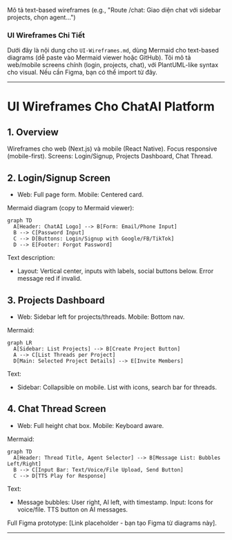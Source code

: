 Mô tả text-based wireframes (e.g., "Route /chat: Giao diện chat với sidebar projects, chọn agent...")

### UI Wireframes Chi Tiết

Dưới đây là nội dung cho `UI-Wireframes.md`, dùng Mermaid cho text-based diagrams (dễ paste vào Mermaid viewer hoặc GitHub). Tôi mô tả web/mobile screens chính (login, projects, chat), với PlantUML-like syntax cho visual. Nếu cần Figma, bạn có thể import từ đây.

---

# UI Wireframes Cho ChatAI Platform

## 1. Overview
Wireframes cho web (Next.js) và mobile (React Native). Focus responsive (mobile-first). Screens: Login/Signup, Projects Dashboard, Chat Thread.

## 2. Login/Signup Screen
- Web: Full page form. Mobile: Centered card.  

Mermaid diagram (copy to Mermaid viewer):  
```mermaid
graph TD
  A[Header: ChatAI Logo] --> B[Form: Email/Phone Input]
  B --> C[Password Input]
  C --> D[Buttons: Login/Signup with Google/FB/TikTok]
  D --> E[Footer: Forgot Password]
```

Text description:  
- Layout: Vertical center, inputs with labels, social buttons below. Error message red if invalid.  

## 3. Projects Dashboard
- Web: Sidebar left for projects/threads. Mobile: Bottom nav.  

Mermaid:  
```mermaid
graph LR
  A[Sidebar: List Projects] --> B[Create Project Button]
  A --> C[List Threads per Project]
  D[Main: Selected Project Details] --> E[Invite Members]
```

Text:  
- Sidebar: Collapsible on mobile. List with icons, search bar for threads.  

## 4. Chat Thread Screen
- Web: Full height chat box. Mobile: Keyboard aware.  

Mermaid:  
```mermaid
graph TD
  A[Header: Thread Title, Agent Selector] --> B[Message List: Bubbles Left/Right]
  B --> C[Input Bar: Text/Voice/File Upload, Send Button]
  C --> D[TTS Play for Response]
```

Text:  
- Message bubbles: User right, AI left, with timestamp. Input: Icons for voice/file. TTS button on AI messages.

Full Figma prototype: [Link placeholder - bạn tạo Figma từ diagrams này].

---
